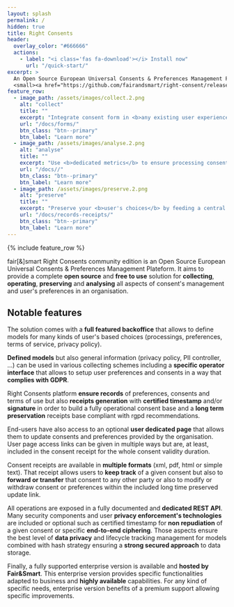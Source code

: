 ```yaml
---
layout: splash
permalink: /
hidden: true
title: Right Consents
header:
  overlay_color: "#666666"
  actions:
    - label: "<i class='fas fa-download'></i> Install now"
      url: "/quick-start/"
excerpt: >
  An Open Source European Universal Consents & Preferences Management Plateform <br />
  <small><a href="https://github.com/fairandsmart/right-consent/releases/tag/1.0.13">Latest release v1.0.13</a></small>
feature_row:
  - image_path: /assets/images/collect.2.png
    alt: "collect"
    title: ""
    excerpt: "Integrate consent form in <b>any existing user experience</b> like web or mobile application and define <b>custom processing and preference models</b> to push fine graine form at the best time."
    url: "/docs/forms/"
    btn_class: "btn--primary"
    btn_label: "Learn more"
  - image_path: /assets/images/analyse.2.png
    alt: "analyse"
    title: ""
    excerpt: "Use <b>dedicated metrics</b> to ensure processing consent acknowledgment and to compare different <b>model formulation</b> in an A/B testing way."
    url: "/docs//"
    btn_class: "btn--primary"
    btn_label: "Learn more"
  - image_path: /assets/images/preserve.2.png
    alt: "preserve"
    title: ""
    excerpt: "Preserve your <b>user's choices</b> by feeding a central <b>truth base</b>, and ensure the best conformity using standardized consent receipts as proof and <b>long time</b> and secured conservation."
    url: "/docs/records-receipts/"
    btn_class: "btn--primary"
    btn_label: "Learn more"
---
```


{% include feature_row %}

fair[&]smart Right Consents community edition is an Open Source European Universal Consents & Preferences Management Plateform. It aims to provide a complete **open source** and **free to use** solution for **collecting**, **operating**, **preserving** and **analysing** all aspects of consent's management and user's preferences in an organisation.

## Notable features

The solution comes with a **full featured backoffice** that allows to define models for many kinds of user's based choices (processings, preferences, terms of service, privacy policy).

**Defined models** but also general information (privacy policy, PII controller, ...) can be used in various collecting schemes including a **specific operator interface** that allows to setup user preferences and consents in a way that **complies with GDPR**.

Right Consents platform **ensure records** of preferences, consents and terms of use but also **receipts generation** with **certified timestamp** and/or **signature** in order to build a fully operational consent base and a **long term preservation** receipts base compliant with rgpd recommendations. 

End-users have also access to an optional **user dedicated page** that allows them to update consents and preferences provided by the organisation. User page access links can be given in multiple ways but are, at least, included in the consent receipt for the whole consent validity duration.

Consent receipts are available in **multiple formats** (xml, pdf, html or simple text). That receipt allows users to **keep track** of a given consent but also to **forward or transfer** that consent to any other party or also to modify or withdraw consent or preferences within the included long time preserved update link.

All operations are exposed in a fully documented and **dedicated REST API**. Many security components and user **privacy enforcement's technologies** are included or optional such as certified timestamp for **non repudiation** of a given consent or specific **end-to-end ciphering**. Those aspects ensure the best level of **data privacy** and lifecycle tracking management for models combined with hash strategy ensuring a **strong secured approach** to data storage.

Finally, a fully supported enterprise version is available and **hosted by Fair&Smart**. This enterprise version provides specific functionalities adapted to business and **highly available** capabilities. For any kind of specific needs, enterprise version benefits of a premium support allowing specific improvements. 

